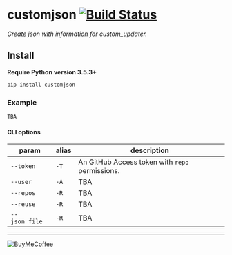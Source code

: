 # customjson [![Build Status](https://travis-ci.com/ludeeus/customjson.svg?branch=master)](https://travis-ci.com/ludeeus/customjson)

_Create json with information for custom_updater._  

## Install

**Require Python version 3.5.3+**

```bash
pip install customjson
```

### Example

```bash
TBA
```

#### CLI options

param | alias | description
-- | -- | --
`--token` | `-T` | An GitHub Access token with `repo` permissions.
`--user` | `-A` | TBA
`--repos` | `-R` | TBA
`--reuse` | `-R` | TBA
`--json_file` | `-R` | TBA
***

[![BuyMeCoffee](https://camo.githubusercontent.com/cd005dca0ef55d7725912ec03a936d3a7c8de5b5/68747470733a2f2f696d672e736869656c64732e696f2f62616467652f6275792532306d6525323061253230636f666665652d646f6e6174652d79656c6c6f772e737667)](https://www.buymeacoffee.com/ludeeus)